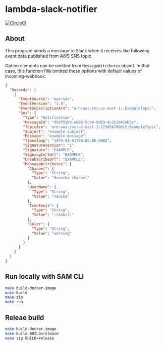 # lambda-slack-notifier

[![CircleCI](https://circleci.com/gh/mozamimy/lambda-slack-notifier/tree/master.svg?style=svg)](https://circleci.com/gh/mozamimy/lambda-slack-notifier/tree/master)

## About

This program sends a message to Slack when it receives like following event data published from AWS SNS topic.

Option elements can be omitted from `MessageAttributes` object. In that case, this function fills omitted these options with default values of incoming-webhook.

```json
{
  "Records": [
    {
      "EventSource": "aws:sns",
      "EventVersion": "1.0",
      "EventSubscriptionArn": "arn:aws:sns:us-east-1::ExampleTopic",
      "Sns": {
        "Type": "Notification",
        "MessageId": "95df01b4-ee98-5cb9-9903-4c221d41eb5e",
        "TopicArn": "arn:aws:sns:us-east-1:123456789012:ExampleTopic",
        "Subject": "example subject",
        "Message": "example message",
        "Timestamp": "1970-01-01T00:00:00.000Z",
        "SignatureVersion": "1",
        "Signature": "EXAMPLE",
        "SigningCertUrl": "EXAMPLE",
        "UnsubscribeUrl": "EXAMPLE",
        "MessageAttributes": {
          "Channel": {
            "Type": "String",
            "Value": "#nanika-channel"
          },
          "UserName": {
            "Type": "String",
            "Value": "nanika"
          },
          "IconEmoji": {
            "Type": "String",
            "Value": ":rabbit:"
          },
          "Color": {
            "Type": "String",
            "Value": "warning"
          }
        }
      }
    }
  ]
}
```

## Run locally with SAM CLI

```sh
make build-docker-image
make build
make zip
make run
```

## Releae build

```sh
make build-docker-image
make build BUILD=release
make zip BUILD=release
```
